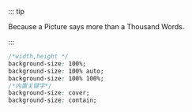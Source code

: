 ::: tip

Because a Picture says more than a Thousand Words.

:::





```css
/*width,height */
background-size: 100%;
background-size: 100% auto;
background-size: 100% 100%;
/*内置关键字*/
background-size: cover;
background-size: contain;
```

